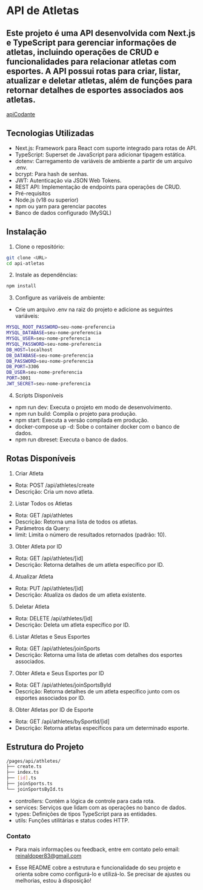 # API de Atletas

## Este projeto é uma API desenvolvida com Next.js e TypeScript para gerenciar informações de atletas, incluindo operações de CRUD e funcionalidades para relacionar atletas com esportes. A API possui rotas para criar, listar, atualizar e deletar atletas, além de funções para retornar detalhes de esportes associados aos atletas.
[apiCodante](https://apis-docs.codante.io/atletas-brasileiros)

## Tecnologias Utilizadas

- Next.js: Framework para React com suporte integrado para rotas de API.
- TypeScript: Superset de JavaScript para adicionar tipagem estática.
- dotenv: Carregamento de variáveis de ambiente a partir de um arquivo .env.
- bcrypt: Para hash de senhas.
- JWT: Autenticação via JSON Web Tokens.
- REST API: Implementação de endpoints para operações de CRUD.
- Pré-requisitos
- Node.js (v18 ou superior)
- npm ou yarn para gerenciar pacotes
- Banco de dados configurado (MySQL)

## Instalação
1. Clone o repositório:

```bash
git clone <URL>
cd api-atletas
```
2. Instale as dependências:

```bash
npm install
```
3. Configure as variáveis de ambiente:

- Crie um arquivo .env na raiz do projeto e adicione as seguintes variáveis:

```bash
MYSQL_ROOT_PASSWORD=seu-nome-preferencia
MYSQL_DATABASE=seu-nome-preferencia
MYSQL_USER=seu-nome-preferencia
MYSQL_PASSWORD=seu-nome-preferencia
DB_HOST=localhost
DB_DATABASE=seu-nome-preferencia
DB_PASSWORD=seu-nome-preferencia
DB_PORT=3306
DB_USER=seu-nome-preferencia
PORT=3001
JWT_SECRET=seu-nome-preferencia
```

4. Scripts Disponíveis

- npm run dev: Executa o projeto em modo de desenvolvimento.
- npm run build: Compila o projeto para produção.
- npm start: Executa a versão compilada em produção.
- docker-compose up -d: Sobe o container docker com o banco de dados.
- npm run dbreset: Executa o banco de dados.

## Rotas Disponíveis

1. Criar Atleta
- Rota: POST /api/athletes/create
- Descrição: Cria um novo atleta.


2. Listar Todos os Atletas
- Rota: GET /api/athletes
- Descrição: Retorna uma lista de todos os atletas.
- Parâmetros da Query:
- limit: Limita o número de resultados retornados (padrão: 10).

3. Obter Atleta por ID
- Rota: GET /api/athletes/[id]
- Descrição: Retorna detalhes de um atleta específico por ID.

4. Atualizar Atleta
- Rota: PUT /api/athletes/[id]
- Descrição: Atualiza os dados de um atleta existente.

5. Deletar Atleta
- Rota: DELETE /api/athletes/[id]
- Descrição: Deleta um atleta específico por ID.

6. Listar Atletas e Seus Esportes
- Rota: GET /api/athletes/joinSports
- Descrição: Retorna uma lista de atletas com detalhes dos esportes associados.

7. Obter Atleta e Seus Esportes por ID
- Rota: GET /api/athletes/joinSportsById
- Descrição: Retorna detalhes de um atleta específico junto com os esportes associados por ID.

8. Obter Atletas por ID de Esporte
- Rota: GET /api/athletes/bySportId/[id]
- Descrição: Retorna atletas específicos para um determinado esporte.

## Estrutura do Projeto
```bash
/pages/api/athletes/
├── create.ts
├── index.ts
├── [id].ts
├── joinSports.ts
└── joinSportsById.ts
```

- controllers: Contém a lógica de controle para cada rota.
- services: Serviços que lidam com as operações no banco de dados.
- types: Definições de tipos TypeScript para as entidades.
- utils: Funções utilitárias e status codes HTTP.

### Contato
- Para mais informações ou feedback, entre em contato pelo email: reinaldoper83@gmail.com

- Esse README cobre a estrutura e funcionalidade do seu projeto e orienta sobre como configurá-lo e utilizá-lo. Se precisar de ajustes ou melhorias, estou à disposição!






